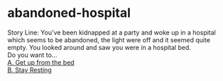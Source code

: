 # abandoned-hospital
Story Line: You've been kidnapped at a party and woke up in a hospital which seems to be abandoned, the light were off and it seemed quite empty. You looked around and saw you were in a hospital bed.  
Do you want to...   
  [A. Get up from the bed](the-room/crazy-man)  
  [B. Stay Resting](../abandoned-hospital/you-hear-a-noise-close-by)

